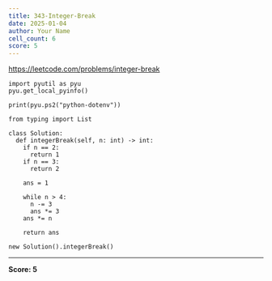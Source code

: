 ```yaml
---
title: 343-Integer-Break
date: 2025-01-04
author: Your Name
cell_count: 6
score: 5
---
```


https://leetcode.com/problems/integer-break


```
import pyutil as pyu
pyu.get_local_pyinfo()
```


```
print(pyu.ps2("python-dotenv"))
```


```
from typing import List
```


```
class Solution:
  def integerBreak(self, n: int) -> int:
    if n == 2:
      return 1
    if n == 3:
      return 2

    ans = 1

    while n > 4:
      n -= 3
      ans *= 3
    ans *= n

    return ans
```


```
new Solution().integerBreak()
```


---
**Score: 5**